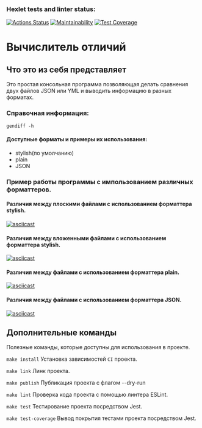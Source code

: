 ### Hexlet tests and linter status:
[![Actions Status](https://github.com/Dmitry1399/frontend-project-46/actions/workflows/hexlet-check.yml/badge.svg)](https://github.com/Dmitry1399/frontend-project-46/actions)
[![Maintainability](https://api.codeclimate.com/v1/badges/561e4a77817e894b9148/maintainability)](https://codeclimate.com/github/Dmitry1399/frontend-project-46/maintainability)
[![Test Coverage](https://api.codeclimate.com/v1/badges/561e4a77817e894b9148/test_coverage)](https://codeclimate.com/github/Dmitry1399/frontend-project-46/test_coverage)

# Вычислитель отличий
## Что это из себя представляет
Это простая консольная программа позволяющая делать сравнения двух файлов JSON или YML и выводить информацию в разных форматах.
### Справочная информация:
`gendiff -h`
#### Доступные форматы и примеры их использования:
+ stylish(по умолчанию) 
+ plain
+ JSON
### Пример работы программы с импользованием различных форматтеров.  
#### Различия между плоскими файлами с использованием форматтера stylish.
[![asciicast](https://asciinema.org/a/UOB5Ym7dqLED8z6aKCiqXSdQA.svg)](https://asciinema.org/a/UOB5Ym7dqLED8z6aKCiqXSdQA)
#### Различия между вложенными файлами с использованием форматтера stylish.
[![asciicast](https://asciinema.org/a/17KbgHUdN0X7Et7RvIHbECI7T.svg)](https://asciinema.org/a/17KbgHUdN0X7Et7RvIHbECI7T)
#### Различия между файлами с использованием форматтера plain.
[![asciicast](https://asciinema.org/a/egYa9QwHxZiCWGuMeKcsDG4zm.svg)](https://asciinema.org/a/egYa9QwHxZiCWGuMeKcsDG4zm)
#### Различия между файлами с использованием форматтера JSON.
[![asciicast](https://asciinema.org/a/ACJK5F46oQXTjIn74Z1cLS2Kp.svg)](https://asciinema.org/a/ACJK5F46oQXTjIn74Z1cLS2Kp)

## Дополнительные команды
Полезные команды, которые доступны для использования в проекте.

`make install`
Установка зависимостей `CI` проекта.

`make link`
Линк проекта.

`make publish`
Публикация проекта с флагом --dry-run

`make lint`
Проверка кода проекта с помощью линтера ESLint.

`make test`
Тестирование проекта посредством Jest.

`make test-coverage`
Вывод покрытия тестами проекта посредством Jest.
